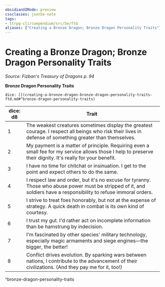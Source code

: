 ```yaml
---
obsidianUIMode: preview
cssclasses: json5e-note
tags:
- ttrpg-cli/compendium/src/5e/ftd
aliases: ["Creating a Bronze Dragon; Bronze Dragon Personality Traits"]
---
```

# Creating a Bronze Dragon; Bronze Dragon Personality Traits
*Source: Fizban's Treasury of Dragons p. 94* 

**Bronze Dragon Personality Traits**

`dice: [](creating-a-bronze-dragon-bronze-dragon-personality-traits-ftd.md#^bronze-dragon-personality-traits)`

| dice: d8 | Trait |
|----------|-------|
| 1 | The weakest creatures sometimes display the greatest courage. I respect all beings who risk their lives in defense of something greater than themselves. |
| 2 | My payment is a matter of principle. Requiring even a small fee for my service allows those I help to preserve their dignity. It's really for your benefit. |
| 3 | I have no time for chitchat or insinuation. I get to the point and expect others to do the same. |
| 4 | I respect law and order, but it's no excuse for tyranny. Those who abuse power must be stripped of it, and soldiers have a responsibility to refuse immoral orders. |
| 5 | I strive to treat foes honorably, but not at the expense of strategy. A quick death in combat is its own kind of courtesy. |
| 6 | I trust my gut. I'd rather act on incomplete information than be hamstrung by indecision. |
| 7 | I'm fascinated by other species' military technology, especially magic armaments and siege engines—the bigger, the better! |
| 8 | Conflict drives evolution. By sparking wars between nations, I contribute to the advancement of their civilizations. (And they pay me for it, too!) |
^bronze-dragon-personality-traits